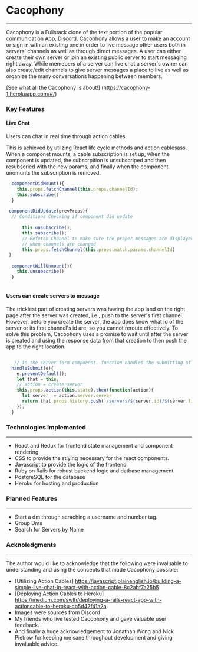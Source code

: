 # Cacophony

-----

Cacophony is a Fullstack clone of the text portion of the popular communication App, Discord. Cacophony allows a user to make an account or sign in with an existing one in order to live message other users both in servers' channels as well as through direct messages. A user can either create their own server or join an existing public server to start messaging right away. While memebers of a server can live chat a server's owner can also create/edit channels to give server messages a place to live as well as organize the many conversations happening between members. 

[See what all the Cacophony is about!] (https://cacophony-1.herokuapp.com/#/)


### Key Features

#### Live Chat

Users can chat in real time through action cables.


This is achieved by utilzing React lifc cycle methods and action cablesass. When a componet mounts, a cable subscription is set up, when the component is updated, the subscrpition is unsubscriped and then resubscried with the new params, and finally when the component unomunts the subscription is removed.

```JavaScript
  componentDidMount(){
    this.props.fetchChannel(this.props.channelId);
    this.subscribe()
  }
  
 componentDidUpdate(prevProps){
  // Conditions Checking if component did update
  
      this.unsubscribe();
      this.subscribe();
      // Refetch Channel to make sure the proper messages are displayed both on refresh of the page and 
      // when channels are changed
      this.props.fetchChannel(this.props.match.params.channelId)
 }
 
  componentWillUnmount(){
    this.unsubscribe()
  }
  
```
#### Users can create servers to message

The trickiest part of creating servers was having the app land on the right page after the server was created, i.e., push to the server's first channel. However, before you create the server, the app does know what  id of the server or its first channel's id are, so you cannot reroute effectively. To solve this problem, Cacophony uses a promise to wait until after the server is created and using the response data from that creation to then push the app to the right location.

``` JavaScript

   // In the server form compoennt. function handles the submitting of the form
  handleSubmit(e){
    e.preventDefault();
    let that = this;
    // action = create server
    this.props.action(this.state).then(function(action){
      let server  = action.server.server
      return that.props.history.push(`/servers/${server.id}/${server.firstChannelId}`);
    });
  }


```






### Technologies Implemented
---- 
* React and Redux for frontend state management and component rendering
* CSS to provide the stlying necessary for the react components.
* Javascript to provide the logic of the frontend.
* Ruby on Rails for robust backend logic and datbase management
* PostgreSQL for the database 
* Heroku for hosting and production

### Planned Features
----
* Start a dm through seraching a username and number tag.
* Group Dms
* Search for Servers by Name

### Acknoledgments
----
The author would like to acknowledge that the following were invaluable to understanding and using the concepts that made Cacophony possible:

* [Utilizing Action Cables] https://javascript.plainenglish.io/building-a-simple-live-chat-in-react-with-action-cable-8c2abf7a25b5
* [Deploying Action Cables to Heroku] https://medium.com/swlh/deploying-a-rails-react-app-with-actioncable-to-heroku-cb5d42f41a2a
* Images were sources from Discord 
* My friends who live tested Cacophony and gave valuable user feedback.
* And finally a huge acknowledgement to Jonathan Wong and Nick Pietrow for keeping me sane throughout development and giving invaluable advice.
